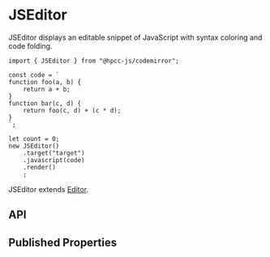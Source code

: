 # JSEditor

<!--meta

-->

JSEditor displays an editable snippet of JavaScript with syntax coloring and code folding.

```sample-code
import { JSEditor } from "@hpcc-js/codemirror";

const code = `
function foo(a, b) {
    return a + b;
}
function bar(c, d) {
    return foo(c, d) + (c * d);
}
`;

let count = 0;
new JSEditor()
    .target("target")
    .javascript(code)
    .render()
    ;            

```

JSEditor extends [Editor](./Editor.md).

## API

## Published Properties
```@hpcc-js/codemirror:JSEditor
```
